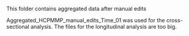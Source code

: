 This folder contains aggregated data after manual edits 

Aggregated_HCPMMP_manual_edits_Time_01 was used for the cross-sectional analysis.
The files for the longitudinal analysis are too big.
